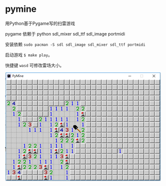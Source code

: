 # pymine

用Python基于Pygame写的扫雷游戏

pygame 依赖于 python sdl_mixer sdl_ttf sdl_image portmidi

安装依赖 `sudo pacman -S sdl sdl_image sdl_mixer sdl_ttf portmidi`

启动游戏 `$ make play`。

快捷键 `wasd` 可修改雷场大小。

![screenshot.png](https://github.com/archtaurus/pymine/raw/master/screenshot.png)

